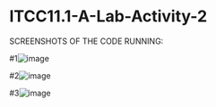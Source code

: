 # ITCC11.1-A-Lab-Activity-2 
SCREENSHOTS OF THE CODE RUNNING:

#1![image](https://github.com/user-attachments/assets/186fc102-fa0e-4e5c-a277-0fd55262b389)



#2![image](https://github.com/user-attachments/assets/570aa732-9ff0-47f4-90fe-abd6528eda25)



#3![image](https://github.com/user-attachments/assets/3056d2e4-9219-4644-baf9-10a36002bd88)


